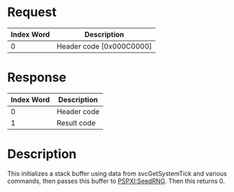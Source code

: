 # Request

| Index Word | Description                |
|------------|----------------------------|
| 0          | Header code \[0x000C0000\] |

# Response

| Index Word | Description |
|------------|-------------|
| 0          | Header code |
| 1          | Result code |

# Description

This initializes a stack buffer using data from svcGetSystemTick and
various commands, then passes this buffer to
[PSPXI:SeedRNG](Process_Services_PXI "wikilink"). Then this returns 0.